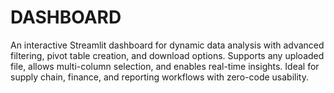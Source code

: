 # DASHBOARD
An interactive Streamlit dashboard for dynamic data analysis with advanced filtering, pivot table creation, and download options. Supports any uploaded file, allows multi-column selection, and enables real-time insights. Ideal for supply chain, finance, and reporting workflows with zero-code usability.
